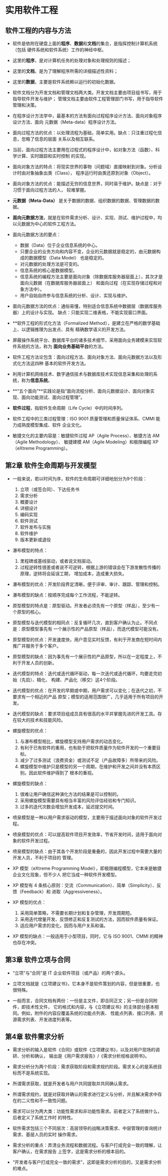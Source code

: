 # 实用软件工程

## 软件工程的内容与方法

* 软件是依附在硬盘上面的**程序**、**数据**和**文档**的集合，是指挥控制计算机系统（包括
硬件系统和软件系统）工作的神经中枢。  

* 这里的**程序**，是对计算机任务的处理对象和处理规则的描述；  

* 这里的**文档**，是为了理解程序所需的详细描述性资料；  

* 这里的**数据**，主要是软件系统赖以运行的初始化数据。  

* 软件文档分为开发文档和管理文档两大类。开发文档主要由项目组书写，用于指导软件开发与维护；
管理文档主要由软件工程管理部门书写，用于指导软件管理和决策。  

* 在程序设计方法学中，最基本的方法有面向过程程序设计方法、面向对象程序设计方法、面向
元数据（Meta-data）程序设计方法。  

* 面向过程方法的优点：以处理流程为基础，简单实用。缺点：只注重过程化信息，忽略了信息的层面
关系以及相互联系。  

* 当前，面向过程方法主要用在过程式的程序设计中，如对象方法（函数）、科学计算、实时跟踪和实时控制
的实现。  

* 面向对象方法的特点：将现实世界的事物（问题域）直接映射到对象。分析设计时由对象抽象出类（Class），
程序运行时由类还原到对象（Object）。  

* 面向对象方法的优点：能描述无穷的信息世界，同时易于维护。缺点是：对于习惯于面向过程方法的人，
较难掌握。  

* **元数据（Meta-Data）** 是关于数据的数据、组织数据的数据、管理数据的数据。  

* **面向元数据方法**，就是在软件需求分析、设计、实现、测试、维护过程中，均以元数据为中心的软件工程方法。  
* 面向元数据方法的要点：  
  * 数据（Data）位于企业信息系统的中心。  
  * 只要企业的业务方向和内容不变，企业的元数据就是稳定的，由元数据构成的数据模型（Data Model）
也是稳定的。  
  * 对元数据的处理方法是可变的。  
  * 信息系统的核心是数据模型。  
  * 信息系统的编程方法主要是面向对象（除数据库服务器层面上），其次才是面向元数据（在数据库服务器层面上）
和面向过程（在实现存储过程和对象方法中）。  
  * 用户自始自终参与信息系统的分析、设计、实现与维护。  

* 面向元数据方法的优点：通俗易懂，特别适合信息系统中数据层（数据库服务器）上的设计与实现。
缺点：只能实现二维表格，不能实现窗口界面。  

* **软件工程的形式化方法（Formalized Method），是建立在严格的数学基础上、以逻辑推理为出发点、具有
精确数学语义的开发方法。  

* 屏蔽操作系统平台、数据库平台的诸多技术细节，采用面向业务建模来实现软件系统的方法，称为
**面向业务基础平台**的方法。  

* 软件工程方法论包含：面向过程方法、面向对象方法、面向元数据方法以及形式化方法这四种
基本的软件开发方法。  

* 利用计算机网络技术、数字通信技术与数据库技术实现信息采集和处理的系统，称为**信息系统**。  

* **“五个面向”**实践论是指“面向流程分析、面向元数据设计、面向对象实现、面向功能测试、面向过程管理”。  

* **软件过程**，指软件生命周期（Life Cycle）中的时间序列。  

* 软件工程中的三类过程管理：ISO 9001 质量管理和质量保证体系、CMMI 能力成熟度模型集成、软件
企业文化。  

* 敏捷文化的主要内容是：敏捷软件过程 AP（Agile Process）、敏捷方法 AM（Agile Methodology）、
敏捷建模 AM（Agile Modeling）和极限编程 XP（eXtreme Programming）。  

## 第2章 软件生命周期与开发模型

* 一般来说，若以时间为序，软件的生命周期可详细地划分为9个阶段：  
  1. 立项（或签合同）、下达任务书  
  2. 需求分析  
  3. 概要设计  
  4. 详细设计  
  5. 编码实现  
  6. 软件测试  
  7. 软件发布与实施  
  8. 软件维护  
  9. 版本更新或退役  

* 瀑布模型的特点：  
  1. 里程碑或基线驱动，或者说文档驱动。  
  2. 过程逆转性很差或者说不可逆转，根据上游的错误会在下游发散性传播的原理，逆转将会延误工期，
增加成本，造成重大损失。  

* 瀑布模型的优点：开发阶段界定清晰，便于评审、审计、跟踪、管理和控制。  

* 瀑布模型的缺点：按顺序完成每个工作流程，不能逆转。  

* 原型模型的特点是：原型驱动。开发者必须先有一个原型（样品），至少有一个原型的核心。  

* 原型模型与迭代模型的相同点：反复循环几次，直到客户确认为止。不同点是：原型模型事先有
一个展示性的产品原型（样品），而迭代模型可能没有。  

* 原型模型的优点：开发速度快，用户意见实时反馈，有利于开发商在短时间内推广并服务于多个客户。  

* 原型模型的缺点：因为事先有一个展示性的产品原型，所以在一定程度上，不利于开发人员的创新。  

* 迭代模型的特点：迭代或迭代循环驱动，每一次迭代或迭代循环，均要走完初始（先启）、精化、
构建、产品化（移交）这4个阶段。  

* 迭代模型的优点：在开发的早期或中期，用户需求可以变化；在迭代之初，不要求有一个相近的产品
原型；模型的适用范围很广，几乎适用于所有项目的开发。  

* 迭代模型的缺点：要求项目组成员具有很高的水平并掌握先进的开发工具。存在较大的技术和技能风险。  

* 螺旋模型的优点：  
  1. 与瀑布模型相比，螺旋模型支持用户需求的动态变化。  
  2. 有利于已有软件的重用，也有助于把软件质量作为软件开发的一个重要目标。  
  3. 减少了过多测试（浪费资金）或测试不足（产品故障多）所带来的风险。  
  4. 螺旋模型中维护只是模型的另一个周期，在维护和开发之间并没有本质区别。因此软件维护得到了
根本的重视。  

* 螺旋模型的缺点：  
  1. 很难让用户确信这种演化方法的结果是可以控制的。  
  2. 采用螺旋模型需要具有相当丰富的风险评估经验和专门知识。  
  3. 过多的迭代次数会增加开发成本，延迟提交时间。  

* 喷泉模型是一种以用户需求驱动的模型，主要用于描述面向对象的软件开发过程。  

* 喷泉模型的优点：可以提高软件项目开发效率，节省开发时间，适用于面向对象的软件开发过程。  

* 喷泉模型的缺点：由于其各个开发阶段是重叠的，因此开发过程中需要大量的开发人员，不利于项目的
管理。  

* XP 模型（eXtreme Programming Model），即极限编程模型，它本来是敏捷企业文化现象，但不少人
把它当成一种软件开发模型。  

* XP 模型有 4 条核心原则：交流（Communication）、简单（Simplicity）、反馈（Feedback）和
进取（Aggressiveness）。  

* XP 模型的优点：  
  1. 采用简单策略，不需要长期计划和复杂管理，开发周期短。  
  2. 采用迭代增量开发、反馈修正和反复测试的方法，因而软件质量有保证。  
  3. 适应用户需求的变化，因而与用户关系和谐。  

* XP 模型的缺点：一般适用于小型项目，同时，它与 ISO 9001、CMMI 的精神也存在冲突。  

## 第3章 软件立项与合同

* “立项”与“合同”是 IT 企业软件项目（或产品）的两个源头。  

* 立项文档就是《立项建议书》，它本身不是软件策划的内容，但是很重要，也很特殊。  

* 一般而言，合同文档有两份：一份是主文件，即合同正文；另一份是合同附件，即技术性文件，
它的格式和内容，与《立项建议书》的主体部分基本相同。例如，附件的内容应覆盖系统的功能点列表、
性能点列表、接口列表、资源需求列表、开发进度列表等。  

## 第4章 软件需求分析

* 需求分析的输入是软件《合同》或软件《立项建议书》，以及对用户现场的调研、分析和确认，
输出是《用户需求报告》/《需求分析规格说明书》。  

* 需求分析分为两个阶段：需求获取阶段和需求规约阶段。需求关心的是系统目标而不是系统实现。  

* 所谓需求获取，就是开发者与用户共同提取并共同确认需求。  

* 所谓需求规约，就是对获取并确认的需求进行定义与分析，并且解决需求中存在的二义性和不一致性问题。  

* 需求可以分为两大类：功能性需求和非功能性需求。前者定义了系统做什么，后者定义了系统工作时
的特性。  

* 软件需求包括三个不同层次：高层领导的战略决策需求、中层管理的查询统计需求、基层人员的实时
操作需求。  

* 需求分析的重点：弄清业务流程和数据流程。与客户打成完全一致的理解，让客户确认，在需求报告
上签字，这是需求分析的根本目的。  

* “开发者与客户打成完全一致的需求”，这即是需求分析的目的，又是需求分析的难点。  





